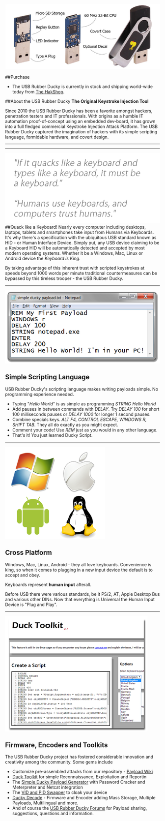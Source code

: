 ![USB Rubber Ducky](images/d1.jpg)

##Purchase
* The USB Rubber Ducky is currently in stock and shipping world-wide today from [The HakShop](http://hakshop.myshopify.com/products/usb-rubber-ducky).

##About the USB Rubber Ducky
**The Original Keystroke Injection Tool**

Since 2010 the USB Rubber Ducky has been a favorite amongst hackers, penetration testers and IT professionals. With origins as a humble IT automation proof-of-concept using an embedded dev-board, it has grown into a full fledged commercial Keystroke Injection Attack Platform. The USB Rubber Ducky captured the imagination of hackers with its simple scripting language, formidable hardware, and covert design.


---

[](https://www.youtube.com/embed/sbKN8FhGnqg)

---

![If it quacks like a keyboard and types like a keyboard, it must be a keyboard. Humans use keyboards, and computers trust humans.](images/trust.png)
##Quack like a Keyboard!
Nearly every computer including desktops, laptops, tablets and smartphones take input from Humans via Keyboards. It's why there's a specification with the ubiquitous USB standard known as HID - or Human Interface Device. Simply put, any USB device claiming to be a Keyboard HID will be automatically detected and accepted by most modern operating systems. Whether it be a Windows, Mac, Linux or Android device the <i>Keyboard is King</i>. 

By taking advantage of this inherent trust with scripted keystrokes at speeds beyond 1000 words per minute traditional countermeasures can be bypassed by this tireless trooper - the USB Rubber Ducky.

---

![Simple Ducky Payload](images/payload.png)
## Simple Scripting Language
USB Rubber Ducky's scripting language makes writing payloads simple. No programming experience needed.

* Typing "<i>Hello World</i>" is as simple as programming <i>STRING Hello World</i></li>
* Add pauses in between commands with _DELAY_. Try _DELAY 100_ for short 100 milliseconds pauses or _DELAY 1000_ for longer 1 second pauses.
* Combine specials keys. _ALT F4, CONTROL ESCAPE, WINDOWS R, SHIFT TAB_. They all do exactly as you might expect.
* Comment your code! Use _REM_ just as you would in any other language.
* That's it! You just learned Ducky Script.

---

![Cross Platform](images/cross-platform.png)
## Cross Platform
Windows, Mac, Linux, Android - they all love keyboards. Convenience is king, so when it comes to plugging in a new input device the default is to accept and obey. 

Keyboards represent <b>human input</b> afterall. 

Before USB there were various standards, be it PS/2, AT, Apple Desktop Bus and various other DINs. Now that everything is Universal the Human Input Device is "Plug and Play".        

  ---

![Encoder](images/encoder.png)
## Firmware, Encoders and Toolkits
The USB Rubber Ducky project has fostered considerable innovation and creativity among the community. Some gems include

* Customize pre-assembled attacks from our repository - [Payload Wiki](https://github.com/hak5darren/USB-Rubber-Ducky/wiki/Payloads)
* [Duck Toolkit](http://ducktoolkit-411.rhcloud.com/Home.jsp) for simple Reconnaissance, Exploitation and Reportin
* The [Simple Ducky Payload Generator](https://code.google.com/p/simple-ducky-payload-generator) with Password Cracker and Meterpreter and Netcat integration
* The [VID and PID Swapper](https://forums.hak5.org/index.php?/topic/29804-infoexecutablevid-pid-swapperexe-easily-swap-random-vidpid-numbers/) to cloak your device
* [Ducky Decode](https://code.google.com/p/ducky-decode/) - Firmware and Encoder adding Mass Storage, Multiple Payloads, Multilingual and more.
* And of course the [USB Rubber Ducky Forums](https://forums.hak5.org/index.php?/forum/56-usb-rubber-ducky/) for Payload sharing, suggestions, questions and information.
